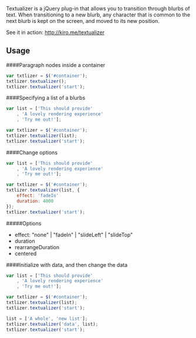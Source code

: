 Textualizer is a jQuery plug-in that allows you to transition through blurbs of text.  When transitioning to a new blurb, any character that is common to the next blurb is kept on the screen, and moved to its new position.

See it in action: http://kiro.me/textualizer

Usage
-----

####Paragraph nodes inside a container

```javascript
var txtlizer = $('#container');
txtlizer.textualizer();
txtlizer.textualizer('start');	
```

####Specifying a list of a blurbs

```javascript
var list = ['This should provide'
	, 'A lovely rendering experience'
	, 'Try me out!'];

var txtlizer = $('#container');
txtlizer.textualizer(list);
txtlizer.textualizer('start');	
```

####Change options

```javascript
var list = ['This should provide'
	, 'A lovely rendering experience'
	, 'Try me out!'];

var txtlizer = $('#container');
txtlizer.textualizer(list, {
	effect: 'fadeIn'
	duration: 4000
});
txtlizer.textualizer('start');	
```	

#####Options
* effect: "none" | "fadeIn" | "slideLeft" | "slideTop"
* duration
* rearrangeDuration
* centered

####Initialize with data, and then change the data

```javascript
var list = ['This should provide'
	, 'A lovely rendering experience' 
	, 'Try me out!'];

var txtlizer = $('#container');
txtlizer.textualizer(list);
txtlizer.textualizer('start');

list = ['A whole', 'new list'];
txtlizer.textualizer('data', list);
txtlizer.textualizer('start');
```